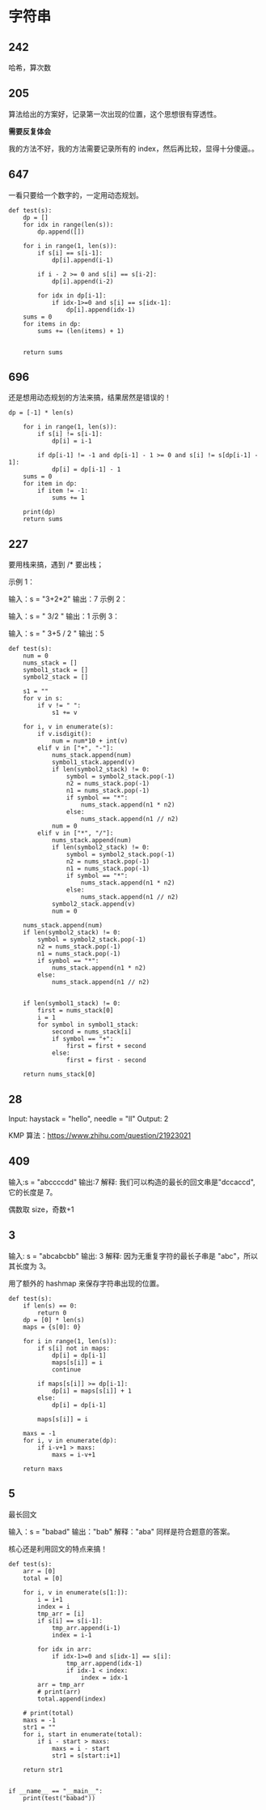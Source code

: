 # 字符串

## 242

哈希，算次数

## 205

算法给出的方案好，记录第一次出现的位置，这个思想很有穿透性。

**需要反复体会**

我的方法不好，我的方法需要记录所有的 index，然后再比较，显得十分傻逼。。

## 647

一看只要给一个数字的，一定用动态规划。

```
def test(s):
    dp = []
    for idx in range(len(s)):
        dp.append([])

    for i in range(1, len(s)):
        if s[i] == s[i-1]:
            dp[i].append(i-1)
        
        if i - 2 >= 0 and s[i] == s[i-2]:
            dp[i].append(i-2)
        
        for idx in dp[i-1]:
            if idx-1>=0 and s[i] == s[idx-1]:
                dp[i].append(idx-1)
    sums = 0
    for items in dp:
        sums += (len(items) + 1)
    

    return sums
```

## 696

还是想用动态规划的方法来搞，结果居然是错误的！

```
dp = [-1] * len(s)

    for i in range(1, len(s)):
        if s[i] != s[i-1]:
            dp[i] = i-1
        
        if dp[i-1] != -1 and dp[i-1] - 1 >= 0 and s[i] != s[dp[i-1] - 1]:
            dp[i] = dp[i-1] - 1
    sums = 0
    for item in dp:
        if item != -1:
            sums += 1
    
    print(dp)
    return sums
```

## 227

要用栈来搞，遇到 /* 要出栈；

示例 1：

输入：s = "3+2*2"
输出：7
示例 2：

输入：s = " 3/2 "
输出：1
示例 3：

输入：s = " 3+5 / 2 "
输出：5

```
def test(s):
    num = 0
    nums_stack = []
    symbol1_stack = []
    symbol2_stack = []

    s1 = ""
    for v in s:
        if v != " ":
            s1 += v

    for i, v in enumerate(s):
        if v.isdigit():
            num = num*10 + int(v)
        elif v in ["+", "-"]:
            nums_stack.append(num)
            symbol1_stack.append(v)
            if len(symbol2_stack) != 0:
                symbol = symbol2_stack.pop(-1)
                n2 = nums_stack.pop(-1)
                n1 = nums_stack.pop(-1)
                if symbol == "*":
                    nums_stack.append(n1 * n2)
                else:
                    nums_stack.append(n1 // n2)
            num = 0
        elif v in ["*", "/"]:
            nums_stack.append(num)
            if len(symbol2_stack) != 0:
                symbol = symbol2_stack.pop(-1)
                n2 = nums_stack.pop(-1)
                n1 = nums_stack.pop(-1)
                if symbol == "*":
                    nums_stack.append(n1 * n2)
                else:
                    nums_stack.append(n1 // n2)
            symbol2_stack.append(v)
            num = 0
    
    nums_stack.append(num)
    if len(symbol2_stack) != 0:
        symbol = symbol2_stack.pop(-1)
        n2 = nums_stack.pop(-1)
        n1 = nums_stack.pop(-1)
        if symbol == "*":
            nums_stack.append(n1 * n2)
        else:
            nums_stack.append(n1 // n2)
    
    
    if len(symbol1_stack) != 0:
        first = nums_stack[0]
        i = 1
        for symbol in symbol1_stack:
            second = nums_stack[i]
            if symbol == "+":
                first = first + second
            else:
                first = first - second
    
    return nums_stack[0]
```


## 28

Input: haystack = "hello", needle = "ll"
Output: 2

KMP 算法：https://www.zhihu.com/question/21923021


## 409

输入:s = "abccccdd"
输出:7
解释:
我们可以构造的最长的回文串是"dccaccd", 它的长度是 7。

偶数取 size，奇数+1

## 3

输入: s = "abcabcbb"
输出: 3 
解释: 因为无重复字符的最长子串是 "abc"，所以其长度为 3。

用了额外的 hashmap 来保存字符串出现的位置。

```
def test(s):
    if len(s) == 0:
        return 0
    dp = [0] * len(s)
    maps = {s[0]: 0}

    for i in range(1, len(s)):
        if s[i] not in maps:
            dp[i] = dp[i-1]
            maps[s[i]] = i
            continue
        
        if maps[s[i]] >= dp[i-1]:
            dp[i] = maps[s[i]] + 1
        else:
            dp[i] = dp[i-1]
        
        maps[s[i]] = i
        
    maxs = -1
    for i, v in enumerate(dp):
        if i-v+1 > maxs:
            maxs = i-v+1

    return maxs
```


## 5

最长回文

输入：s = "babad"
输出："bab"
解释："aba" 同样是符合题意的答案。

核心还是利用回文的特点来搞！


```
def test(s):
    arr = [0]
    total = [0]

    for i, v in enumerate(s[1:]):
        i = i+1
        index = i
        tmp_arr = [i]
        if s[i] == s[i-1]:
            tmp_arr.append(i-1)
            index = i-1
        
        for idx in arr:
            if idx-1>=0 and s[idx-1] == s[i]:
                tmp_arr.append(idx-1)
                if idx-1 < index:
                    index = idx-1
        arr = tmp_arr
        # print(arr)
        total.append(index)
    
    # print(total)
    maxs = -1
    str1 = ""
    for i, start in enumerate(total):
        if i - start > maxs:
            maxs = i - start
            str1 = s[start:i+1]
    
    return str1


if __name__ == "__main__":
    print(test("babad"))
```